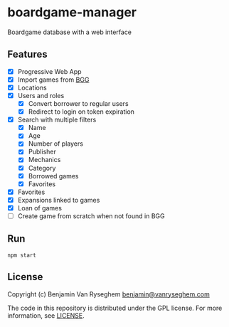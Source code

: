 # boardgame-manager
Boardgame database with a web interface

## Features

- [x] Progressive Web App
- [x] Import games from [BGG](boardgamegeek.com/)
- [x] Locations
- [x] Users and roles
	- [x] Convert borrower to regular users
	- [x] Redirect to login on token expiration
- [x] Search with multiple filters
	- [x] Name
	- [x] Age
	- [x] Number of players
	- [x] Publisher
	- [x] Mechanics
	- [x] Category
	- [x] Borrowed games
	- [x] Favorites
- [x] Favorites
- [x] Expansions linked to games
- [x] Loan of games
- [ ] Create game from scratch when not found in BGG

## Run

    npm start

## License

Copyright (c) Benjamin Van Ryseghem <benjamin@vanryseghem.com>


The code in this repository is distributed under the GPL license.
For more information, see [LICENSE](LICENSE).

